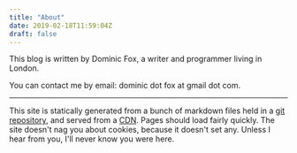 ```yaml
---
title: "About"
date: 2019-02-18T11:59:04Z
draft: false
---
```

This blog is written by Dominic Fox, a writer and programmer living in London.

You can contact me by email: dominic dot fox at gmail dot com.

---

This site is statically generated from a bunch of markdown files held in a [git repository](https://github.com/poetix/thelastinstance), and served from a [CDN](https://netlify.com). Pages should load fairly quickly. The site doesn't nag you about cookies, because it doesn't set any. Unless I hear from you, I'll never know you were here.
